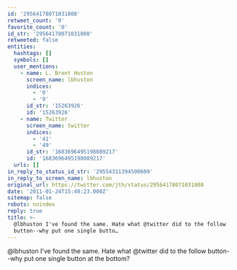 ```yaml
---
id: '29564178071031808'
retweet_count: '0'
favorite_count: '0'
id_str: '29564178071031808'
retweeted: false
entities:
  hashtags: []
  symbols: []
  user_mentions:
    - name: L. Brent Huston
      screen_name: lbhuston
      indices:
        - '0'
        - '9'
      id_str: '15263926'
      id: '15263926'
    - name: Twitter
      screen_name: twitter
      indices:
        - '41'
        - '49'
      id_str: '1683696495198089217'
      id: '1683696495198089217'
  urls: []
in_reply_to_status_id_str: '29554311394500609'
in_reply_to_screen_name: lbhuston
original_url: https://twitter.com/jth/status/29564178071031808
date: '2011-01-24T15:40:23.000Z'
sitemap: false
robots: noindex
reply: true
title: >-
  @lbhuston I've found the same. Hate what @twitter did to the follow
  button--why put one single butto…
---
```


@lbhuston I've found the same. Hate what @twitter did to the follow button--why put one single button at the bottom?